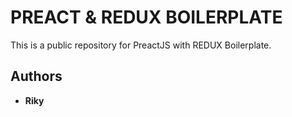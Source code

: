 # PREACT & REDUX BOILERPLATE

This is a public repository for PreactJS with REDUX Boilerplate.

## Authors

* **Riky**
